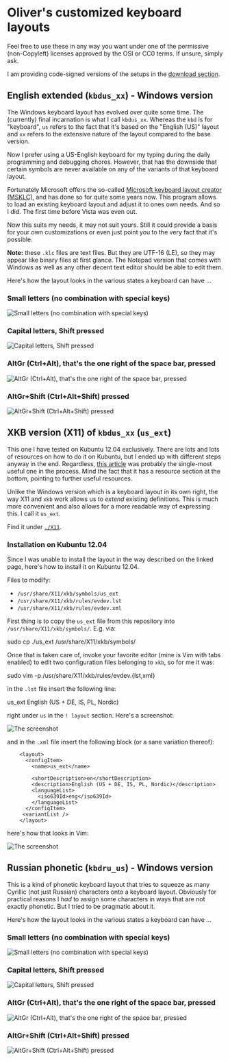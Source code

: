 ﻿# Oliver's customized keyboard layouts

Feel free to use these in any way you want under one of the permissive (non-Copyleft) licenses approved by the OSI or CC0 terms. If unsure, simply ask.

I am providing code-signed versions of the setups in the [download section](https://bitbucket.org/assarbad/kbd_layouts/downloads).

## English extended (`kbdus_xx`) - Windows version

The Windows keyboard layout has evolved over quite some time. The (currently) final incarnation is what I call `kbdus_xx`. Whereas the `kbd` is for "keyboard", `us` refers to the fact that it's based on the "English (US)" layout and `xx` refers to the extensive
nature of the layout compared to the base version.

Now I prefer using a US-English keyboard for my typing during the daily programming and debugging chores. However, that has the downside that certain symbols are never available on any of the variants of that keyboard layout.

Fortunately Microsoft offers the so-called [Microsoft keyboard layout creator (MSKLC)](https://msdn.microsoft.com/en-us/goglobal/bb964665.aspx), and has done so for quite some years now. This program allows to load an existing keyboard layout and adjust it to ones own needs. And so I did. The first time before Vista was even out.

Now this suits my needs, it may not suit yours. Still it could provide a basis for your own customizations or even just point you to the very fact that it's possible.

**Note:** these `.klc` files are text files. But they are UTF-16 (LE), so they may appear like binary files at first glance. The Notepad version that comes with Windows as well as any other decent text editor should be able to edit them.

Here's how the layout looks in the various states a keyboard can have ...

### Small letters (no combination with special keys)

![Small letters (no combination with special keys)](https://bitbucket.org/assarbad/kbd_layouts/raw/tip/images/kbdus_xx/01_no_modifiers.png)

### Capital letters, Shift pressed

![Capital letters, Shift pressed](https://bitbucket.org/assarbad/kbd_layouts/raw/tip/images/kbdus_xx/02_plus_shift.png)

### AltGr (Ctrl+Alt), that's the one right of the space bar, pressed

![AltGr (Ctrl+Alt), that's the one right of the space bar, pressed](https://bitbucket.org/assarbad/kbd_layouts/raw/tip/images/kbdus_xx/03_plus_altgr.png)

### AltGr+Shift (Ctrl+Alt+Shift) pressed

![AltGr+Shift (Ctrl+Alt+Shift) pressed](https://bitbucket.org/assarbad/kbd_layouts/raw/tip/images/kbdus_xx/04_plus_shift_altgr.png)

## XKB version (X11) of `kbdus_xx` (`us_ext`)

This one I have tested on Kubuntu 12.04 exclusively. There are lots and lots of resources on how to do it on Kubuntu, but I ended up with different steps anyway in the end. Regardless, [this article](http://michal.kosmulski.org/computing/articles/custom-keyboard-layouts-xkb.html) was probably the single-most useful one in the process. Mind the fact that it has a resource section at the bottom, pointing to further useful resources.

Unlike the Windows version which is a keyboard layout in its own right, the way X11 and `xkb` work allows us to *extend* existing definitions. This is much more convenient and also allows for a more readable way of expressing this. I call it `us_ext`.

Find it under [`./X11`](https://bitbucket.org/assarbad/kbd_layouts/src//X11/).

### Installation on Kubuntu 12.04

Since I was unable to install the layout in the way described on the linked page, here's how to install it on Kubuntu 12.04.

Files to modify:

* `/usr/share/X11/xkb/symbols/us_ext`
* `/usr/share/X11/xkb/rules/evdev.lst`
* `/usr/share/X11/xkb/rules/evdev.xml`

First thing is to copy the `us_ext` file from this repository into `/usr/share/X11/xkb/symbols/`. E.g. via:

  sudo cp ./us_ext /usr/share/X11/xkb/symbols/

Once that is taken care of, invoke your favorite editor (mine is Vim with tabs enabled) to edit two configuration files belonging to `xkb`, so for me it was:

  sudo vim -p /usr/share/X11/xkb/rules/evdev.{lst,xml}

in the `.lst` file insert the following line:

  us_ext          English (US + DE, IS, PL, Nordic)

right under `us` in the `! layout` section. Here's a screenshot:

![The screenshot](https://bitbucket.org/assarbad/kbd_layouts/raw/tip/images/evdev_lst.png)

and in the `.xml` file insert the following block (or a sane variation thereof):

```
    <layout>
      <configItem>
        <name>us_ext</name>

        <shortDescription>en</shortDescription>
        <description>English (US + DE, IS, PL, Nordic)</description>
        <languageList>
          <iso639Id>eng</iso639Id>
        </languageList>
      </configItem>
     <variantList />
    </layout>
```

here's how that looks in Vim:

![The screenshot](https://bitbucket.org/assarbad/kbd_layouts/raw/tip/images/evdev_xml.png)

## Russian phonetic (`kbdru_us`) - Windows version

This is a kind of phonetic keyboard layout that tries to squeeze as many Cyrillic (not just Russian) characters onto a keyboard layout. Obviously for practical reasons I *had* to assign some characters in ways that are not exactly phonetic. But I tried to be pragmatic about it.

Here's how the layout looks in the various states a keyboard can have ...

### Small letters (no combination with special keys)

![Small letters (no combination with special keys)](https://bitbucket.org/assarbad/kbd_layouts/raw/tip/images/kbdru_us/01_no_modifiers.png)

### Capital letters, Shift pressed

![Capital letters, Shift pressed](https://bitbucket.org/assarbad/kbd_layouts/raw/tip/images/kbdru_us/02_plus_shift.png)

### AltGr (Ctrl+Alt), that's the one right of the space bar, pressed

![AltGr (Ctrl+Alt), that's the one right of the space bar, pressed](https://bitbucket.org/assarbad/kbd_layouts/raw/tip/images/kbdru_us/03_plus_altgr.png)

### AltGr+Shift (Ctrl+Alt+Shift) pressed

![AltGr+Shift (Ctrl+Alt+Shift) pressed](https://bitbucket.org/assarbad/kbd_layouts/raw/tip/images/kbdru_us/04_plus_shift_altgr.png)
